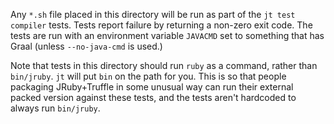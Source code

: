 Any `*.sh` file placed in this directory will be run as part of the
`jt test compiler` tests. Tests report failure by returning a non-zero exit
code. The tests are run with an environment variable `JAVACMD` set to something
that has Graal (unless `--no-java-cmd` is used.)

Note that tests in this directory should run `ruby` as a command, rather than
`bin/jruby`. `jt` will put `bin` on the path for you. This is so that
people packaging JRuby+Truffle in some unusual way can run their external
packed version against these tests, and the tests aren't hardcoded to always
run `bin/jruby`.
